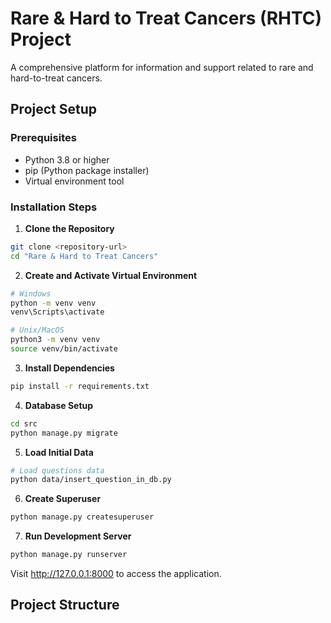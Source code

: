 # Rare & Hard to Treat Cancers (RHTC) Project

A comprehensive platform for information and support related to rare and hard-to-treat cancers.

## Project Setup

### Prerequisites
- Python 3.8 or higher
- pip (Python package installer)
- Virtual environment tool

### Installation Steps

1. **Clone the Repository**
```bash
git clone <repository-url>
cd "Rare & Hard to Treat Cancers"
```

2. **Create and Activate Virtual Environment**
```bash
# Windows
python -m venv venv
venv\Scripts\activate

# Unix/MacOS
python3 -m venv venv
source venv/bin/activate
```

3. **Install Dependencies**
```bash
pip install -r requirements.txt
```

4. **Database Setup**
```bash
cd src
python manage.py migrate
```

5. **Load Initial Data**
```bash
# Load questions data
python data/insert_question_in_db.py
```

6. **Create Superuser**
```bash
python manage.py createsuperuser
```

7. **Run Development Server**
```bash
python manage.py runserver
```

Visit http://127.0.0.1:8000 to access the application.

## Project Structure

